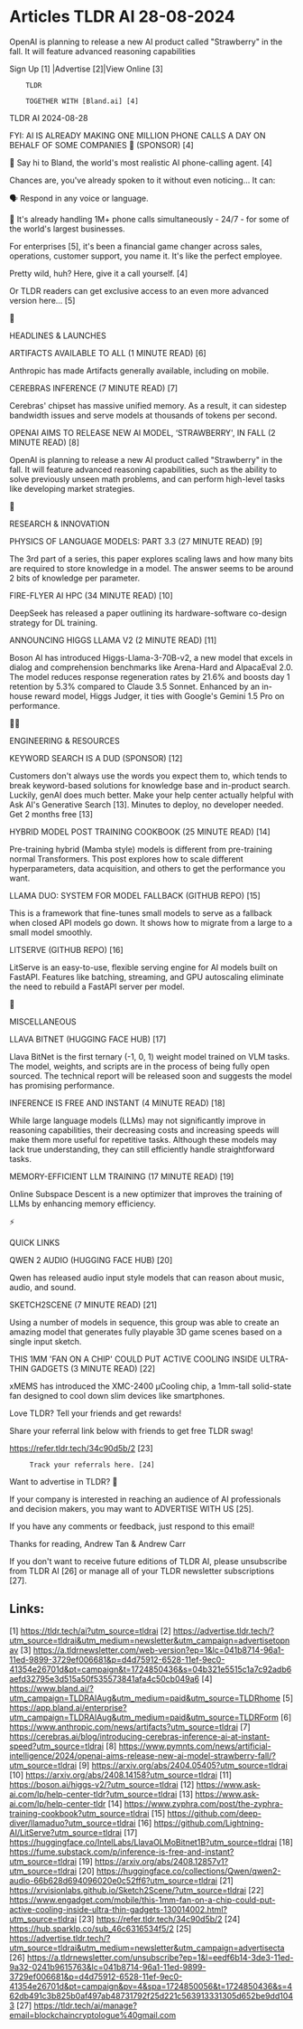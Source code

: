 # Articles TLDR AI 28-08-2024

OpenAI is planning to release a new AI product called "Strawberry" in
the fall. It will feature advanced reasoning capabilities  

 Sign Up [1] |Advertise [2]|View Online [3] 

		TLDR 

		TOGETHER WITH [Bland.ai] [4]

TLDR AI 2024-08-28

 FYI: AI IS ALREADY MAKING ONE MILLION PHONE CALLS A DAY ON BEHALF OF
SOME COMPANIES 🤯 (SPONSOR) [4] 

 👋 Say hi to Bland, the world's most realistic AI phone-calling
agent. [4]

Chances are, you've already spoken to it without even noticing... It
can:

🗣️ Respond in any voice or language.

🦾 It's already handling 1M+ phone calls simultaneously - 24/7 - for
some of the world's largest businesses.

For enterprises [5], it's been a financial game changer across sales,
operations, customer support, you name it. It's like the perfect
employee.

Pretty wild, huh? Here, give it a call yourself. [4]

Or TLDR readers can get exclusive access to an even more advanced
version here... [5]

🚀 

HEADLINES & LAUNCHES

 ARTIFACTS AVAILABLE TO ALL (1 MINUTE READ) [6] 

 Anthropic has made Artifacts generally available, including on
mobile. 

 CEREBRAS INFERENCE (7 MINUTE READ) [7] 

 Cerebras' chipset has massive unified memory. As a result, it can
sidestep bandwidth issues and serve models at thousands of tokens per
second. 

 OPENAI AIMS TO RELEASE NEW AI MODEL, ‘STRAWBERRY', IN FALL (2
MINUTE READ) [8] 

 OpenAI is planning to release a new AI product called "Strawberry" in
the fall. It will feature advanced reasoning capabilities, such as the
ability to solve previously unseen math problems, and can perform
high-level tasks like developing market strategies. 

🧠 

RESEARCH & INNOVATION

 PHYSICS OF LANGUAGE MODELS: PART 3.3 (27 MINUTE READ) [9] 

 The 3rd part of a series, this paper explores scaling laws and how
many bits are required to store knowledge in a model. The answer seems
to be around 2 bits of knowledge per parameter. 

 FIRE-FLYER AI HPC (34 MINUTE READ) [10] 

 DeepSeek has released a paper outlining its hardware-software
co-design strategy for DL training. 

 ANNOUNCING HIGGS LLAMA V2 (2 MINUTE READ) [11] 

 Boson AI has introduced Higgs-Llama-3-70B-v2, a new model that excels
in dialog and comprehension benchmarks like Arena-Hard and AlpacaEval
2.0. The model reduces response regeneration rates by 21.6% and boosts
day 1 retention by 5.3% compared to Claude 3.5 Sonnet. Enhanced by an
in-house reward model, Higgs Judger, it ties with Google's Gemini 1.5
Pro on performance. 

🧑‍💻 

ENGINEERING & RESOURCES

 KEYWORD SEARCH IS A DUD (SPONSOR) [12] 

 Customers don't always use the words you expect them to, which tends
to break keyword-based solutions for knowledge base and in-product
search. Luckily, genAI does much better. Make your help center
actually helpful with Ask AI's Generative Search [13]. Minutes to
deploy, no developer needed. Get 2 months free [13] 

 HYBRID MODEL POST TRAINING COOKBOOK (25 MINUTE READ) [14] 

 Pre-training hybrid (Mamba style) models is different from
pre-training normal Transformers. This post explores how to scale
different hyperparameters, data acquisition, and others to get the
performance you want. 

 LLAMA DUO: SYSTEM FOR MODEL FALLBACK (GITHUB REPO) [15] 

 This is a framework that fine-tunes small models to serve as a
fallback when closed API models go down. It shows how to migrate from
a large to a small model smoothly. 

 LITSERVE (GITHUB REPO) [16] 

 LitServe is an easy-to-use, flexible serving engine for AI models
built on FastAPI. Features like batching, streaming, and GPU
autoscaling eliminate the need to rebuild a FastAPI server per model. 

🎁 

MISCELLANEOUS

 LLAVA BITNET (HUGGING FACE HUB) [17] 

 Llava BitNet is the first ternary (-1, 0, 1) weight model trained on
VLM tasks. The model, weights, and scripts are in the process of being
fully open sourced. The technical report will be released soon and
suggests the model has promising performance. 

 INFERENCE IS FREE AND INSTANT (4 MINUTE READ) [18] 

 While large language models (LLMs) may not significantly improve in
reasoning capabilities, their decreasing costs and increasing speeds
will make them more useful for repetitive tasks. Although these models
may lack true understanding, they can still efficiently handle
straightforward tasks. 

 MEMORY-EFFICIENT LLM TRAINING (17 MINUTE READ) [19] 

 Online Subspace Descent is a new optimizer that improves the training
of LLMs by enhancing memory efficiency. 

⚡ 

QUICK LINKS

 QWEN 2 AUDIO (HUGGING FACE HUB) [20] 

 Qwen has released audio input style models that can reason about
music, audio, and sound. 

 SKETCH2SCENE (7 MINUTE READ) [21] 

 Using a number of models in sequence, this group was able to create
an amazing model that generates fully playable 3D game scenes based on
a single input sketch. 

 THIS 1MM 'FAN ON A CHIP' COULD PUT ACTIVE COOLING INSIDE ULTRA-THIN
GADGETS (3 MINUTE READ) [22] 

 xMEMS has introduced the XMC-2400 µCooling chip, a 1mm-tall
solid-state fan designed to cool down slim devices like smartphones. 

Love TLDR? Tell your friends and get rewards!

 Share your referral link below with friends to get free TLDR swag! 

 https://refer.tldr.tech/34c90d5b/2 [23] 

		 Track your referrals here. [24] 

Want to advertise in TLDR? 📰

 If your company is interested in reaching an audience of AI
professionals and decision makers, you may want to ADVERTISE WITH US
[25]. 

 If you have any comments or feedback, just respond to this email! 

Thanks for reading, 
Andrew Tan & Andrew Carr 

If you don't want to receive future editions of TLDR AI, please
unsubscribe from TLDR AI [26] or manage all of your TLDR newsletter
subscriptions [27]. 

 

Links:
------
[1] https://tldr.tech/ai?utm_source=tldrai
[2] https://advertise.tldr.tech/?utm_source=tldrai&utm_medium=newsletter&utm_campaign=advertisetopnav
[3] https://a.tldrnewsletter.com/web-version?ep=1&lc=041b8714-96a1-11ed-9899-3729ef006681&p=d4d75912-6528-11ef-9ec0-41354e26701d&pt=campaign&t=1724850436&s=04b321e5515c1a7c92adb6aefd32795e3d515a50f535573841afa4c50cb049a6
[4] https://www.bland.ai/?utm_campaign=TLDRAIAug&utm_medium=paid&utm_source=TLDRhome
[5] https://app.bland.ai/enterprise?utm_campaign=TLDRAIAug&utm_medium=paid&utm_source=TLDRForm
[6] https://www.anthropic.com/news/artifacts?utm_source=tldrai
[7] https://cerebras.ai/blog/introducing-cerebras-inference-ai-at-instant-speed?utm_source=tldrai
[8] https://www.pymnts.com/news/artificial-intelligence/2024/openai-aims-release-new-ai-model-strawberry-fall/?utm_source=tldrai
[9] https://arxiv.org/abs/2404.05405?utm_source=tldrai
[10] https://arxiv.org/abs/2408.14158?utm_source=tldrai
[11] https://boson.ai/higgs-v2/?utm_source=tldrai
[12] https://www.ask-ai.com/lp/help-center-tldr?utm_source=tldrai
[13] https://www.ask-ai.com/lp/help-center-tldr
[14] https://www.zyphra.com/post/the-zyphra-training-cookbook?utm_source=tldrai
[15] https://github.com/deep-diver/llamaduo?utm_source=tldrai
[16] https://github.com/Lightning-AI/LitServe?utm_source=tldrai
[17] https://huggingface.co/IntelLabs/LlavaOLMoBitnet1B?utm_source=tldrai
[18] https://fume.substack.com/p/inference-is-free-and-instant?utm_source=tldrai
[19] https://arxiv.org/abs/2408.12857v1?utm_source=tldrai
[20] https://huggingface.co/collections/Qwen/qwen2-audio-66b628d694096020e0c52ff6?utm_source=tldrai
[21] https://xrvisionlabs.github.io/Sketch2Scene/?utm_source=tldrai
[22] https://www.engadget.com/mobile/this-1mm-fan-on-a-chip-could-put-active-cooling-inside-ultra-thin-gadgets-130014002.html?utm_source=tldrai
[23] https://refer.tldr.tech/34c90d5b/2
[24] https://hub.sparklp.co/sub_46c6316534f5/2
[25] https://advertise.tldr.tech/?utm_source=tldrai&utm_medium=newsletter&utm_campaign=advertisecta
[26] https://a.tldrnewsletter.com/unsubscribe?ep=1&l=eedf6b14-3de3-11ed-9a32-0241b9615763&lc=041b8714-96a1-11ed-9899-3729ef006681&p=d4d75912-6528-11ef-9ec0-41354e26701d&pt=campaign&pv=4&spa=1724850056&t=1724850436&s=462db491c3b825b0af497ab48731792f25d221c563913331305d652be9dd1043
[27] https://tldr.tech/ai/manage?email=blockchaincryptologue%40gmail.com